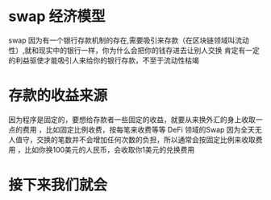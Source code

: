 # swap 经济模型

swap 因为有一个银行存款机制的存在,需要吸引来存款（在区块链领域叫流动性）,就和现实中的银行一样，你为什么会把你的钱存进去让别人交换
肯定有一定的利益驱使才能吸引人来给你的银行存款，不至于流动性枯竭




# 存款的收益来源

因为程序是固定的，要想给存款者一些固定的收益，就要从来换外汇的身上收取一点的费用 ，比如固定比例收费，按每笔来收费等等
DeFi 领域的Swap 因为全天无人值守，交换的笔数并不会增加任何次数的负担，所以通常会按固定比例来收取费用 ，比如你换100美元的人民币，会收取你1美元的兑换费用

# 接下来我们就会
